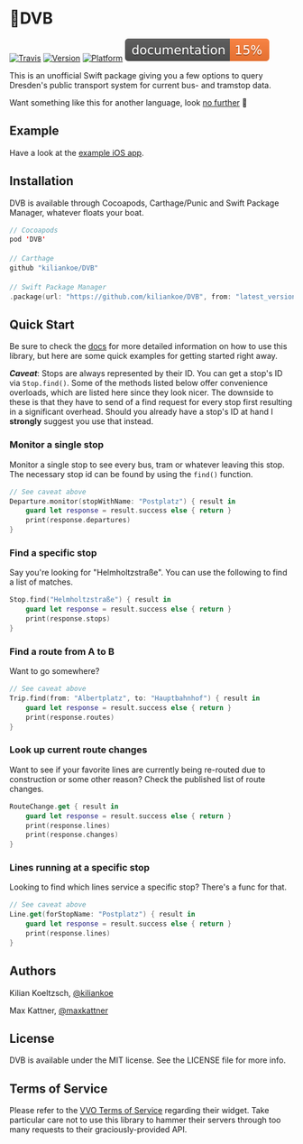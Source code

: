 # 🚆DVB

[![Travis](https://img.shields.io/travis/kiliankoe/DVB.svg)](https://travis-ci.org/kiliankoe/DVB)
[![Version](https://img.shields.io/cocoapods/v/DVB.svg)](http://cocoapods.org/pods/DVB)
[![Platform](https://img.shields.io/cocoapods/p/DVB.svg)](http://cocoapods.org/pods/DVB)
[![Docs](./docs/badge.svg)](https://kiliankoe.github.io/DVB)

This is an unofficial Swift package giving you a few options to query Dresden's public transport system for current bus- and tramstop data.

Want something like this for another language, look [no further](https://github.com/kiliankoe/vvo#libraries) 🙂

## Example

Have a look at the [example iOS app](https://github.com/kiliankoe/DVBExample).

## Installation

DVB is available through Cocoapods, Carthage/Punic and Swift Package Manager, whatever floats your boat.

```swift
// Cocoapods
pod 'DVB'

// Carthage
github "kiliankoe/DVB"

// Swift Package Manager
.package(url: "https://github.com/kiliankoe/DVB", from: "latest_version")
```


## Quick Start

Be sure to check the [docs](http://cocoadocs.org/docsets/DVB) for more detailed information on how to use this library, but here are some quick examples for getting started right away.

***Caveat***: Stops are always represented by their ID. You can get a stop's ID via `Stop.find()`. Some of the methods listed below offer convenience overloads, which are listed here since they look nicer. The downside to these is that they have to send of a find request for every stop first resulting in a significant overhead. Should you already have a stop's ID at hand I **strongly** suggest you use that instead.

### Monitor a single stop

Monitor a single stop to see every bus, tram or whatever leaving this stop. The necessary stop id can be found by using the `find()` function.

```swift
// See caveat above
Departure.monitor(stopWithName: "Postplatz") { result in
    guard let response = result.success else { return }
    print(response.departures)
}
```

### Find a specific stop

Say you're looking for "Helmholtzstraße". You can use the following to find a list of matches.

```swift
Stop.find("Helmholtzstraße") { result in
    guard let response = result.success else { return }
    print(response.stops)
}
```

### Find a route from A to B

Want to go somewhere?

```swift
// See caveat above
Trip.find(from: "Albertplatz", to: "Hauptbahnhof") { result in
    guard let response = result.success else { return }
    print(response.routes)
}
```

### Look up current route changes

Want to see if your favorite lines are currently being re-routed due to construction or some other reason? Check the published list of route changes.

```swift
RouteChange.get { result in
    guard let response = result.success else { return }
    print(response.lines)
    print(response.changes)
}
```

### Lines running at a specific stop

Looking to find which lines service a specific stop? There's a func for that.

```swift
// See caveat above
Line.get(forStopName: "Postplatz") { result in
    guard let response = result.success else { return }
    print(response.lines)
}
```

## Authors

Kilian Koeltzsch, [@kiliankoe](https://github.com/kiliankoe)

Max Kattner, [@maxkattner](https://github.com/maxkattner)

## License

DVB is available under the MIT license. See the LICENSE file for more info.

## Terms of Service

Please refer to the [VVO Terms of Service](https://www.vvo-online.de/de/service/widgets/nutzungsbedingungen-1671.cshtml) regarding their widget. Take particular care not to use this library to hammer their servers through too many requests to their graciously-provided API.
